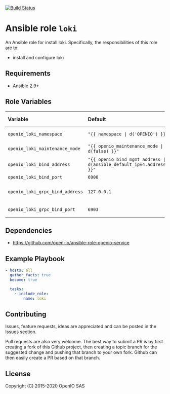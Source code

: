 [![Build Status](https://travis-ci.org/open-io/ansible-role-openio-loki.svg?branch=master)](https://travis-ci.org/open-io/ansible-role-openio-loki)
# Ansible role `loki`

An Ansible role for install loki. Specifically, the responsibilities of this role are to:

- install and configure loki

## Requirements

- Ansible 2.9+

## Role Variables

| Variable   | Default | Comments (type)  |
| :---       | :---    | :---             |
| `openio_loki_namespace` | `"{{ namespace \| d('OPENIO') }}"` | OpenIO Namespace |
| `openio_loki_maintenance_mode` | `"{{ openio_maintenance_mode \| d(false) }}"` | Maintenance mode |
| `openio_loki_bind_address` | `"{{ openio_bind_mgmt_address \| d(ansible_default_ipv4.address) }}"` | Binding IP address |
| `openio_loki_bind_port` | `6900` | Binding port |
| `openio_loki_grpc_bind_address` | `127.0.0.1` | GRPC binding IP address |
| `openio_loki_grpc_bind_port` | `6903` | GRPC binding port |

## Dependencies
- https://github.com/open-io/ansible-role-openio-service

## Example Playbook

```yaml
- hosts: all
  gather_facts: true
  become: true

  tasks:
    - include_role:
        name: loki
```

## Contributing

Issues, feature requests, ideas are appreciated and can be posted in the Issues section.

Pull requests are also very welcome.
The best way to submit a PR is by first creating a fork of this Github project, then creating a topic branch for the suggested change and pushing that branch to your own fork.
Github can then easily create a PR based on that branch.

## License
Copyright (C) 2015-2020 OpenIO SAS
